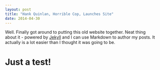 ```yaml
---
layout: post
title: "Hank Quinlan, Horrible Cop, Launches Site"
date: 2014-04-30
---
```


Well. Finally got around to putting this old website together. Neat thing about it - powered by [Jekyll](http://jekyllrb.com) and I can use Markdown to author my posts. It actually is a lot easier than I thought it was going to be.

# Just a test!
